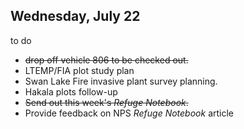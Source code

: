 
## Wednesday, July 22

to do

* ~~drop off vehicle 806 to be checked out.~~
* LTEMP/FIA plot study plan
* Swan Lake Fire invasive plant survey planning.
* Hakala plots follow-up
* ~~Send out this week's *Refuge Notebook*.~~
* Provide feedback on NPS *Refuge Notebook* article

